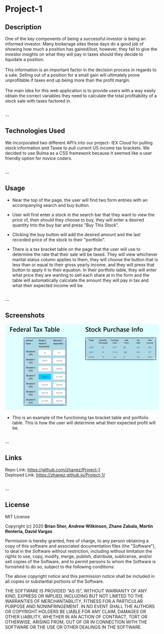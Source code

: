 # Project-1

## **Description**

One of the key components of being a successful investor is being an informed investor. Many brokerage sites these days do a good job of showing how much a position has gained/lost, however, they fail to give the investor insights on what they will pay in taxes should they decide to liquidate a position. <br><br> This information is an important factor in the decision process in regards to a sale. Selling out of a position for a small gain will ultimately prove unprofitable if taxes end up being more than the profit margin. <br><br> The main idea for this web application is to provide users with a way easily obtain the correct variables they need to calculate the total profitability of a stock sale with taxes factored in. 
<br><br>

--

## **Technologies Used**
We incorporated two different API’s into our project- IEX Cloud for pulling stock information and Taxee to pull current US income tax brackets. We decided to use Bulma as a CSS framework because it seemed like a user friendly option for novice coders.
<br><br>

--

## **Usage** 

* Near the top of the page, the user will find two form entries with an accompanying search and buy button. 

* User will first enter a stock in the search bar that they want to view the price of, then should they choose to buy, they will enter a desired quantity into the buy bar and press "Buy This Stock".

* Clicking the buy button will add the desired amount and the last recorded price of the stock to their "portfolio".

* There is a tax bracket table on the page that the user will use to determine the rate that their sale will be taxed. They will view whichever marital status column applies to them, they will choose the button that is less than or equal to their gross yearly income, and they will press that button to apply it to their equation. In their portfolio table, they will enter what price they are wanting to sell each share at in the form and the table will automatically calculate the amount they will pay in tax and what their expected income will be. 
<br><br>

--

## **Screenshots**
![](assets/Capture.png)
* This is an example of the functioning tax bracket table and portfolio table. This is how the user will determine what their expected profit will be.
<br><br>

--

## **Links**
Repo Link: https://github.com/zhanez/Project-1 <br>
Deployed Link: https://zhanez.github.io/Project-1/
<br><br>

--

## **License**

MIT License 

Copyright (c) 2020 **Brian Shor, Andrew Wilkinson, Zhane Zabala, Martin Renteria, David Vargas**

Permission is hereby granted, free of charge, to any person obtaining a copy of this software and associated documentation files (the "Software"), to deal in the Software without restriction, including without limitation the rights to use, copy, modify, merge, publish, distribute, sublicense, and/or sell copies of the Software, and to permit persons to whom the Software is furnished to do so, subject to the following conditions:

The above copyright notice and this permission notice shall be included in all copies or substantial portions of the Software.

THE SOFTWARE IS PROVIDED "AS IS", WITHOUT  WARRANTY OF ANY KIND, EXPRESS OR IMPLIED, INCLUDING BUT NOT LIMITED TO THE WARRANTIES OF MERCHANTABILITY, FITNESS FOR A PARTICULAR PURPOSE AND NONINFRINGEMENT. IN NO EVENT SHALL THE AUTHORS OR COPYRIGHT HOLDERS BE LIABLE FOR ANY CLAIM, DAMAGES OR OTHER LIABILITY, WHETHER IN AN ACTION OF CONTRACT, TORT OR OTHERWISE, ARISING FROM, OUT OF OR IN CONNECTION WITH THE SOFTWARE OR THE USE OR OTHER DEALINGS IN THE SOFTWARE.